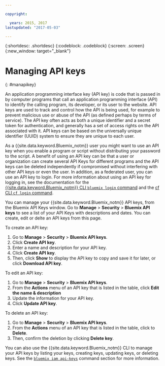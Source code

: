 ```yaml
---

copyright:

  years: 2015, 2017
lastupdated: "2017-05-03"

---
```


{:shortdesc: .shortdesc}
{:codeblock: .codeblock}
{:screen: .screen}
{:new_window: target="_blank"}

# Managing API keys
{: #manapikey}

An application programming interface key (API key) is code that is passed in by computer programs that call an application programming interface (API) to identify the calling program, its developer, or its user to the website. API keys are used to track and control how the API is being used, for example to prevent malicious use or abuse of the API (as defined perhaps by terms of service). The API key often acts as both a unique identifier and a secret token for authentication, and generally has a set of access rights on the API associated with it. API keys can be based on the universally unique identifier (UUID) system to ensure they are unique to each user.

As a {{site.data.keyword.Bluemix_notm}} user you might want to use an API key when you enable a program or script without distributing your password to the script. A benefit of using an API key can be that a user or organization can create several API Keys for different programs and the API keys can be deleted independently if compromised without interfering with other API keys or even the user. In addition, as a federated user, you can use an API key to login. For more information about using an API key for logging in, see the documentation for the [{{site.data.keyword.Bluemix_notm}} CLI `bluemix login` command](/docs/cli/reference/bluemix_cli/bx_cli.html#bluemix_login) and the [cf CLI `cf login` command](/docs/cli/reference/cfcommands/index.html#cf_login).

You can manage your {{site.data.keyword.Bluemix_notm}} API keys, from the Bluemix API Keys window. Go to **Manage** &gt; **Security** &gt; **Bluemix API keys** to see a list of your API Keys with descriptions and dates. You can create, edit or delte an API keys from this page.

To create an API key:

1. Go to **Manage** &gt; **Security** &gt; **Bluemix API keys**.
2. Click **Create API key**.
3. Enter a name and description for your API key.
4. Click **Create API key**.
5. Then, click **Show** to display the API key to copy and save it for later, or click **Download API key**.

To edit an API key:

1. Go to **Manage** &gt; **Security** &gt; **Bluemix API keys**.
2. From the **Actions** menu of an API key that is listed in the table, click **Edit the name & description** 
3. Update the information for your API key.
4. Click **Update API key**.

To delete an API key: 

1. Go to **Manage** &gt; **Security** &gt; **Bluemix API keys**.
2. From the **Actions** menu of an API key that is listed in the table, click to **Delete**.
3. Then, confirm the deletion by clicking **Delete key**.

You can also use the {{site.data.keyword.Bluemix_notm}} CLI to manage your API keys by listing your keys, creating keys, updating keys, or deleting keys. See the [`bluemix iam api-keys`](/docs/cli/reference/bluemix_cli/bx_cli.html#bluemix_iam) command section for more information.


